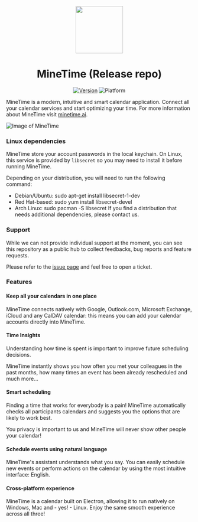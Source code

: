 <div align="center">
  <img src="https://www.minetime.ai/static/icon/icon.ico" width="128px">
  <h1>MineTime (Release repo)</h1>
  <p>
    <a href="https://github.com/marcoancona/MineTime/releases"><img src="https://img.shields.io/github/release/marcoancona/MineTime.svg?style=flat" alt="Version"></a>
    <img src="https://img.shields.io/badge/platform-macOS%20%7C%20Linux%20%7C%20Windows-lightgrey.svg?style=flat" alt="Platform">
  </p>
</div>

MineTime is a modern, intuitive and smart calendar application.
Connect all your calendar services and start optimizing your time. For more information about MineTime visit [minetime.ai](https://minetime.ai).

![Image of MineTime](https://www.minetime.ai/static/img/screen.png)

### Linux dependencies
MineTime store your account passwords in the local keychain. On Linux, this service is provided by `libsecret` so you may need to install it before running MineTime.

Depending on your distribution, you will need to run the following command:

- Debian/Ubuntu: sudo apt-get install libsecret-1-dev
- Red Hat-based: sudo yum install libsecret-devel
- Arch Linux: sudo pacman -S libsecret
If you find a distribution that needs additional dependencies, please contact us.

### Support
While we can not provide individual support at the moment, you can see this repository as a public hub to collect feedbacks, bug reports and feature requests. 

Please refer to the [issue page](https://github.com/marcoancona/MineTime/issues) and feel free to open a ticket.

### Features

#### Keep all your calendars in one place

MineTime connects natively with Google, Outlook.com, Microsoft Exchange, iCloud and any CalDAV calendar: this means you can add your calendar accounts directly into MineTime.

#### Time Insights

Understanding how time is spent is important to improve future scheduling decisions.

MineTime instantly shows you how often you met your colleagues in the past months, how many times an event has been already rescheduled and much more...

#### Smart scheduling

Finding a time that works for everybody is a pain! MineTime automatically checks all participants calendars and suggests you the options that are likely to work best.

You privacy is important to us and MineTime will never show other people your calendar!


#### Schedule events using natural language

MineTime's assistant understands what you say. You can easily schedule new events or perform actions on the calendar by using the most intuitive interface: English.

#### Cross-platform experience

MineTime is a calendar built on Electron, allowing it to run natively on Windows, Mac and - yes! - Linux. Enjoy the same smooth experience across all three!
